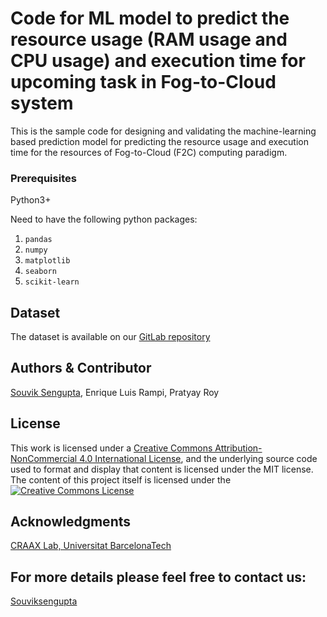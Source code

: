 # Code for ML model to predict the resource usage (RAM usage and CPU usage) and execution time for upcoming task in Fog-to-Cloud system

This is the sample code for designing and validating the machine-learning based prediction model for predicting the resource usage and execution time for the resources of Fog-to-Cloud (F2C) computing paradigm. 

### Prerequisites

Python3+

Need to have the following python packages:

1. `pandas`
2. `numpy`
3. `matplotlib`
4. `seaborn`
5. `scikit-learn`


## Dataset

The dataset is available on our [GitLab repository](https://gitlab.com/data-snoopers/appload)


## Authors & Contributor

[Souvik Sengupta](https://www.linkedin.com/in/souviksengupta91), Enrique Luis Rampi, Pratyay Roy





## License
This work is licensed under a <a rel="license" href="http://creativecommons.org/licenses/by-nc/4.0/">Creative Commons Attribution-NonCommercial 4.0 International License</a>, and the underlying source code used to format and display that content is licensed under the MIT license. 
The content of this project itself is licensed under the <a rel="license" href="http://creativecommons.org/licenses/by-nc/4.0/"><img alt="Creative Commons License" style="border-width:0" src="https://i.creativecommons.org/l/by-nc/4.0/88x31.png" /></a><br />

## Acknowledgments

[CRAAX Lab, Universitat BarcelonaTech](https://craax.upc.edu/)

## For more details please feel free to contact us: 
[Souviksengupta](souviksengupta91@gmail.com)

